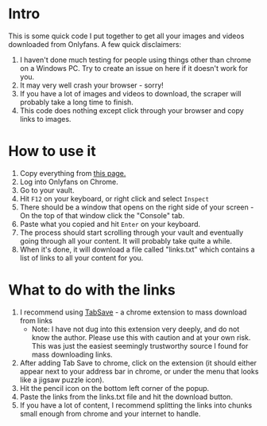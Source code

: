# Intro
This is some quick code I put together to get all your images and videos downloaded from Onlyfans. A few quick disclaimers:
1. I haven't done much testing for people using things other than chrome on a Windows PC. Try to create an issue on here if it doesn't work for you.
2. It may very well crash your browser - sorry!
3. If you have a lot of images and videos to download, the scraper will probably take a long time to finish.
4. This code does nothing except click through your browser and copy links to images.

# How to use it
1. Copy everything from [this page.](https://raw.githubusercontent.com/Mynamewasused/OFscraper/main/src/scraper.js)
2. Log into Onlyfans on Chrome.
3. Go to your vault.
4. Hit `F12` on your keyboard, or right click and select `Inspect`
5. There should be a window that opens on the right side of your screen - On the top of that window click the "Console" tab.
6. Paste what you copied and hit `Enter` on your keyboard.
7. The process should start scrolling through your vault and eventually going through all your content. It will probably take quite a while.
8. When it's done, it will download a file called "links.txt" which contains a list of links to all your content for you.

# What to do with the links
1. I recommend using [TabSave](https://chrome.google.com/webstore/detail/tab-save/lkngoeaeclaebmpkgapchgjdbaekacki?hl=en) - a chrome extension to mass download from links
    * Note: I have not dug into this extension very deeply, and do not know the author. Please use this with caution and at your own risk. This was just the easiest seemingly trustworthy source I found for mass downloading links.
2. After adding Tab Save to chrome, click on the extension (it should either appear next to your address bar in chrome, or under the menu that looks like a jigsaw puzzle icon).
3. Hit the pencil icon on the bottom left corner of the popup.
4. Paste the links from the links.txt file and hit the download button.
5. If you have a lot of content, I recommend splitting the links into chunks small enough from chrome and your internet to handle.


